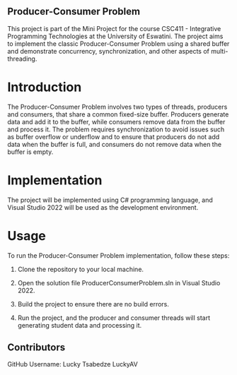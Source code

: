 ## Producer-Consumer Problem
This project is part of the Mini Project for the course CSC411 - Integrative Programming Technologies at the University of Eswatini. 
The project aims to implement the classic Producer-Consumer Problem using a shared buffer and demonstrate concurrency, 
synchronization, and other aspects of multi-threading.

# Introduction
The Producer-Consumer Problem involves two types of threads, producers and consumers, that share a common fixed-size buffer. 
Producers generate data and add it to the buffer, while consumers remove data from the buffer and process it. The problem requires 
synchronization to avoid issues such as buffer overflow or underflow and to ensure that producers do not add data when the buffer 
is full, and consumers do not remove data when the buffer is empty.

# Implementation
The project will be implemented using C# programming language, and Visual Studio 2022 will be used as the development environment.

# Usage
To run the Producer-Consumer Problem implementation, follow these steps:

1. Clone the repository to your local machine.

2. Open the solution file ProducerConsumerProblem.sln in Visual Studio 2022.

3. Build the project to ensure there are no build errors.

4. Run the project, and the producer and consumer threads will start generating student data and processing it.

## Contributors
GitHub Username: Lucky Tsabedze
LuckyAV



